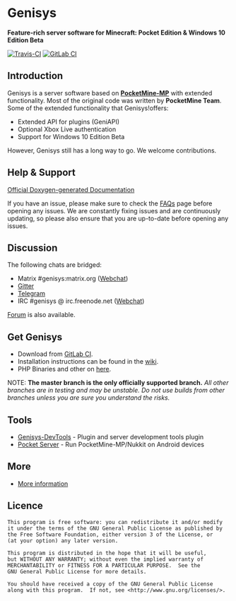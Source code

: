 Genisys
===================

__Feature-rich server software for Minecraft: Pocket Edition & Windows 10 Edition Beta__

[![Travis-CI](https://img.shields.io/travis/iTXTech/Genisys/master.svg)](https://travis-ci.org/iTXTech/Genisys)
[![GitLab CI](https://gitlab.com/itxtech/genisys/badges/master/build.svg)](https://gitlab.com/itxtech/genisys/pipelines?scope=branches)


Introduction
-------------
Genisys is a server software based on **[PocketMine-MP](https://github.com/pmmp/PocketMine-MP)** with extended functionality. Most of the original code was written by **PocketMine Team**.<br>
Some of the extended functionality that Genisys!offers:

* Extended API for plugins (GeniAPI)
* Optional Xbox Live authentication
* Support for Windows 10 Edition Beta

However, Genisys still has a long way to go. We welcome contributions.

Help & Support
-------------
[Official Doxygen-generated Documentation](https://storage.googleapis.com/itx-technologies-141911.appspot.com/docs/genisys/index.html)

If you have an issue, please make sure to check the [FAQs](https://github.com/iTXTech/Genisys/wiki/FAQs) page before opening any issues. We are constantly fixing issues and are continuously updating, so please also ensure that you are up-to-date before opening any issues.


Discussion
-------------
The following chats are bridged:

* Matrix #genisys:matrix.org ([Webchat](https://riot.im/app/#/room/#genisys:matrix.org))
* [Gitter](https://gitter.im/iTXTech/Genisys?utm_source=badge&utm_medium=badge&utm_campaign=pr-badge&utm_content=badge)
* [Telegram](https://telegram.me/itxtech_genisys)
* IRC #genisys @ irc.freenode.net ([Webchat](http://webchat.freenode.net/?channels=#genisys))

[Forum](https://forum.itxtech.org/) is also available.

Get Genisys
-------------
* Download from [GitLab CI](https://gitlab.com/itxtech/genisys/pipelines?scope=branches).
* Installation instructions can be found in the [wiki](https://github.com/iTXTech/Genisys/wiki).
* PHP Binaries and other on [here](https://itxtech.org/genisys/get/).

NOTE: **The master branch is the only officially supported branch.**
_All other branches are in testing and may be unstable. Do not use builds from other branches unless you are sure you understand the risks._

Tools
-------------
* [Genisys-DevTools](https://github.com/iTXTech/DevTools) - Plugin and server development tools plugin
* [Pocket Server](https://github.com/fengberd/MinecraftPEServer) - Run PocketMine-MP/Nukkit on Android devices

More
-------------
* [More information](https://github.com/iTXTech/Genisys/wiki/More-information)

Licence
-------------
	This program is free software: you can redistribute it and/or modify
	it under the terms of the GNU General Public License as published by
	the Free Software Foundation, either version 3 of the License, or
	(at your option) any later version.

	This program is distributed in the hope that it will be useful,
	but WITHOUT ANY WARRANTY; without even the implied warranty of
	MERCHANTABILITY or FITNESS FOR A PARTICULAR PURPOSE.  See the
	GNU General Public License for more details.

	You should have received a copy of the GNU General Public License
	along with this program.  If not, see <http://www.gnu.org/licenses/>.

